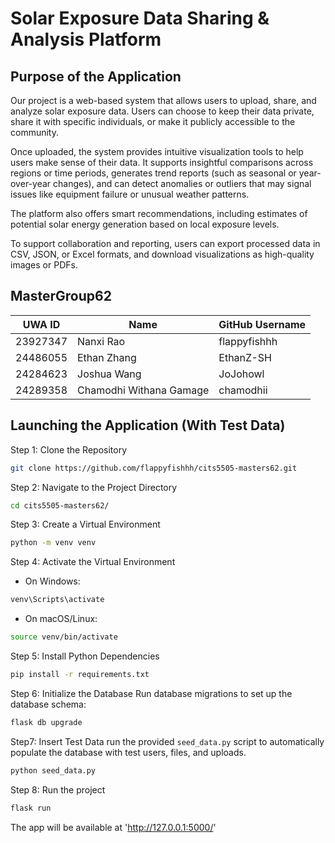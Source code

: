 # Solar Exposure Data Sharing & Analysis Platform

## Purpose of the Application

Our project is a web-based system that allows users to upload, share, and analyze solar exposure data. Users can choose to keep their data private, share it with specific individuals, or make it publicly accessible to the community.

Once uploaded, the system provides intuitive visualization tools to help users make sense of their data. It supports insightful comparisons across regions or time periods, generates trend reports (such as seasonal or year-over-year changes), and can detect anomalies or outliers that may signal issues like equipment failure or unusual weather patterns.

The platform also offers smart recommendations, including estimates of potential solar energy generation based on local exposure levels.

To support collaboration and reporting, users can export processed data in CSV, JSON, or Excel formats, and download visualizations as high-quality images or PDFs.

## MasterGroup62

| UWA ID   | Name                    | GitHub Username |
| -------- | ----------------------- | --------------- |
| 23927347 | Nanxi Rao               | flappyfishhh    |
| 24486055 | Ethan Zhang             | EthanZ-SH       |
| 24284623 | Joshua Wang             | JoJohowl        |
| 24289358 | Chamodhi Withana Gamage | chamodhii       |

## Launching the Application (With Test Data)

Step 1: Clone the Repository

```bash
git clone https://github.com/flappyfishhh/cits5505-masters62.git
```

Step 2: Navigate to the Project Directory

```bash
cd cits5505-masters62/
```

Step 3: Create a Virtual Environment

```bash
python -m venv venv
```

Step 4: Activate the Virtual Environment

- On Windows:

```bash
venv\Scripts\activate
```

- On macOS/Linux:

```bash
source venv/bin/activate
```

Step 5: Install Python Dependencies

```bash
pip install -r requirements.txt
```

Step 6: Initialize the Database
Run database migrations to set up the database schema:

```bash
flask db upgrade
```

Step7: Insert Test Data
run the provided `seed_data.py` script to automatically populate the database with test users, files, and uploads.

```bash
python seed_data.py
```

Step 8: Run the project

```bash
flask run
```

The app will be available at 'http://127.0.0.1:5000/'
